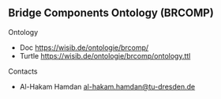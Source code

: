 ## Bridge Components Ontology (BRCOMP)

Ontology

* Doc      https://wisib.de/ontologie/brcomp/
* Turtle   https://wisib.de/ontologie/brcomp/ontology.ttl


Contacts

* Al-Hakam Hamdan <al-hakam.hamdan@tu-dresden.de>
